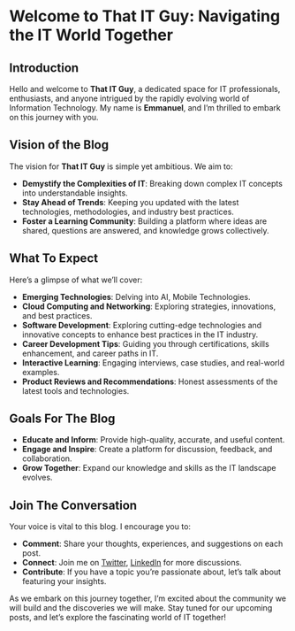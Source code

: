 # Welcome to That IT Guy: Navigating the IT World Together

## Introduction
Hello and welcome to **That IT Guy**, a dedicated space for IT professionals, enthusiasts, and anyone intrigued by the rapidly evolving world of Information Technology. My name is **Emmanuel**, and I’m thrilled to embark on this journey with you.

## Vision of the Blog
The vision for **That IT Guy** is simple yet ambitious. We aim to:

- **Demystify the Complexities of IT**: Breaking down complex IT concepts into understandable insights.
- **Stay Ahead of Trends**: Keeping you updated with the latest technologies, methodologies, and industry best practices.
- **Foster a Learning Community**: Building a platform where ideas are shared, questions are answered, and knowledge grows collectively.

## What To Expect
Here’s a glimpse of what we’ll cover:

- **Emerging Technologies**: Delving into AI, Mobile Technologies.
- **Cloud Computing and Networking**: Exploring strategies, innovations, and best practices.
- **Software Development**: Exploring cutting-edge technologies and innovative concepts to enhance best practices in the IT industry.
- **Career Development Tips**: Guiding you through certifications, skills enhancement, and career paths in IT.
- **Interactive Learning**: Engaging interviews, case studies, and real-world examples.
- **Product Reviews and Recommendations**: Honest assessments of the latest tools and technologies.

## Goals For The Blog
- **Educate and Inform**: Provide high-quality, accurate, and useful content.
- **Engage and Inspire**: Create a platform for discussion, feedback, and collaboration.
- **Grow Together**: Expand our knowledge and skills as the IT landscape evolves.

## Join The Conversation
Your voice is vital to this blog. I encourage you to:

- **Comment**: Share your thoughts, experiences, and suggestions on each post.
- **Connect**: Join me on [Twitter](https://x.com/that_it_guy__), [LinkedIn](https://www.linkedin.com/in/emmanuel-olatunde-519808194/) for more discussions.
- **Contribute**: If you have a topic you’re passionate about, let’s talk about featuring your insights.

As we embark on this journey together, I’m excited about the community we will build and the discoveries we will make. Stay tuned for our upcoming posts, and let’s explore the fascinating world of IT together!
